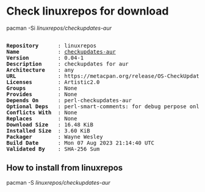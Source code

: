 # Check linuxrepos for download

pacman -Si *linuxrepos/checkupdates-aur*

<div class="highlight"><pre class="highlight"><text>
<b>Repository</b>      : linuxrepos
<b>Name</b>            : <a href="../../x86_64/checkupdates-aur-0.04-1-any.pkg.tar.zst">checkupdates-aur</a>
<b>Version</b>         : 0.04-1
<b>Description</b>     : checkupdates for aur
<b>Architecture</b>    : any
<b>URL</b>             : https://metacpan.org/release/OS-CheckUpdates-AUR
<b>Licenses</b>        : Artistic2.0
<b>Groups</b>          : None
<b>Provides</b>        : None
<b>Depends On</b>      : perl-checkupdates-aur
<b>Optional Deps</b>   : perl-smart-comments: for debug perpose only
<b>Conflicts With</b>  : None
<b>Replaces</b>        : None
<b>Download Size</b>   : 16.48 KiB
<b>Installed Size</b>  : 3.60 KiB
<b>Packager</b>        : Wayne Wesley <wayne6324@gmail.com>
<b>Build Date</b>      : Mon 07 Aug 2023 21:14:40 UTC
<b>Validated By</b>    : SHA-256 Sum
</text></pre></div>

## How to install from linuxrepos

pacman -S *linuxrepos/checkupdates-aur*
